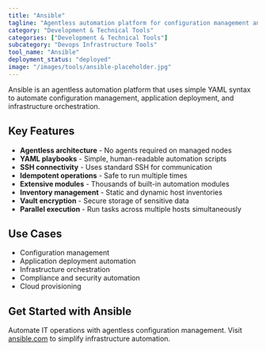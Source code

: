 ```yaml
---
title: "Ansible"
tagline: "Agentless automation platform for configuration management and orchestration"
category: "Development & Technical Tools"
categories: ["Development & Technical Tools"]
subcategory: "Devops Infrastructure Tools"
tool_name: "Ansible"
deployment_status: "deployed"
image: "/images/tools/ansible-placeholder.jpg"
---
```

Ansible is an agentless automation platform that uses simple YAML syntax to automate configuration management, application deployment, and infrastructure orchestration.

## Key Features

- **Agentless architecture** - No agents required on managed nodes
- **YAML playbooks** - Simple, human-readable automation scripts
- **SSH connectivity** - Uses standard SSH for communication
- **Idempotent operations** - Safe to run multiple times
- **Extensive modules** - Thousands of built-in automation modules
- **Inventory management** - Static and dynamic host inventories
- **Vault encryption** - Secure storage of sensitive data
- **Parallel execution** - Run tasks across multiple hosts simultaneously

## Use Cases

- Configuration management
- Application deployment automation
- Infrastructure orchestration
- Compliance and security automation
- Cloud provisioning

## Get Started with Ansible

Automate IT operations with agentless configuration management. Visit [ansible.com](https://ansible.com) to simplify infrastructure automation.